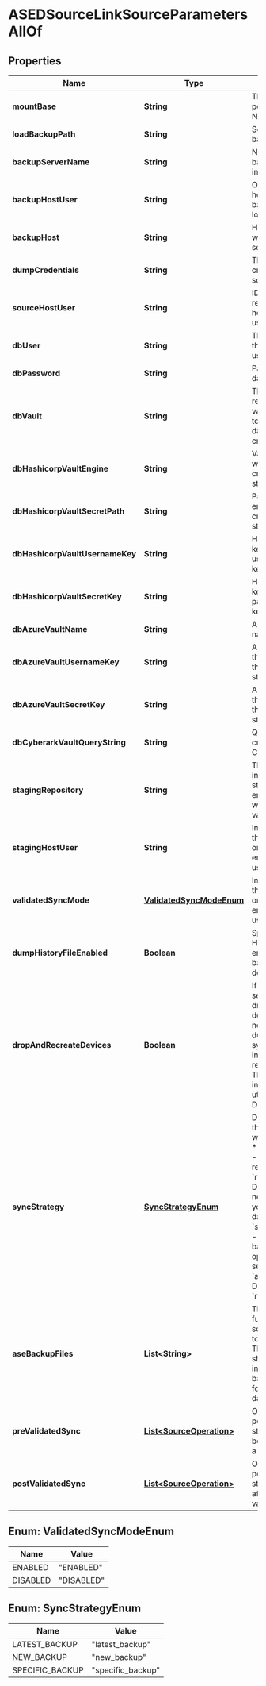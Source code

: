

# ASEDSourceLinkSourceParametersAllOf


## Properties

Name | Type | Description | Notes
------------ | ------------- | ------------- | -------------
**mountBase** | **String** | The base mount point to use for the NFS mounts. |  [optional]
**loadBackupPath** | **String** | Source database backup location. |  [optional]
**backupServerName** | **String** | Name of the backup server instance. |  [optional]
**backupHostUser** | **String** | OS user for the host where the backup server is located. |  [optional]
**backupHost** | **String** | Host environment where the backup server is located. |  [optional]
**dumpCredentials** | **String** | The password credential for the source DB user. |  [optional]
**sourceHostUser** | **String** | ID or user reference of the host OS user to use for linking. |  [optional]
**dbUser** | **String** | The user name for the source DB user. |  [optional]
**dbPassword** | **String** | Password for the database user. |  [optional]
**dbVault** | **String** | The name or reference of the vault from which to read the database credentials. |  [optional]
**dbHashicorpVaultEngine** | **String** | Vault engine name where the credential is stored. |  [optional]
**dbHashicorpVaultSecretPath** | **String** | Path in the vault engine where the credential is stored. |  [optional]
**dbHashicorpVaultUsernameKey** | **String** | Hashicorp vault key for the username in the key-value store. |  [optional]
**dbHashicorpVaultSecretKey** | **String** | Hashicorp vault key for the password in the key-value store. |  [optional]
**dbAzureVaultName** | **String** | Azure key vault name. |  [optional]
**dbAzureVaultUsernameKey** | **String** | Azure vault key for the username in the key-value store. |  [optional]
**dbAzureVaultSecretKey** | **String** | Azure vault key for the password in the key-value store. |  [optional]
**dbCyberarkVaultQueryString** | **String** | Query to find a credential in the CyberArk vault. |  [optional]
**stagingRepository** | **String** | The SAP ASE instance on the staging environment that we want to use for validated sync. |  [optional]
**stagingHostUser** | **String** | Information about the host OS user on the staging environment to use for linking. |  [optional]
**validatedSyncMode** | [**ValidatedSyncModeEnum**](#ValidatedSyncModeEnum) | Information about the host OS user on the staging environment to use for linking. |  [optional]
**dumpHistoryFileEnabled** | **Boolean** | Specifies if Dump History File is enabled for backup history detection. |  [optional]
**dropAndRecreateDevices** | **Boolean** | If this parameter is set to true, it will drop the older devices and create new devices during manual sync operations instead of trying to remap the devices. This might increase the space utilization on Delphix Engine. |  [optional]
**syncStrategy** | [**SyncStrategyEnum**](#SyncStrategyEnum) | Determines how the Delphix Engine will take a backup: * &#x60;latest_backup&#x60; - Use the most recent backup. * &#x60;new_backup&#x60; - Delphix will take a new backup of your source database. * &#x60;specific_backup&#x60; - Use a specific backup. Using this option requires setting &#x60;ase_backup_files&#x60;. Default is &#x60;new_backup&#x60;.  |  [optional]
**aseBackupFiles** | **List&lt;String&gt;** | The location of the full backup of the source database to restore from. The backup should be present in the shared backup location for the source database. |  [optional]
**preValidatedSync** | [**List&lt;SourceOperation&gt;**](SourceOperation.md) | Operations to perform on the staging source before performing a validated sync. |  [optional]
**postValidatedSync** | [**List&lt;SourceOperation&gt;**](SourceOperation.md) | Operations to perform on the staging source after performing a validated sync. |  [optional]



## Enum: ValidatedSyncModeEnum

Name | Value
---- | -----
ENABLED | &quot;ENABLED&quot;
DISABLED | &quot;DISABLED&quot;



## Enum: SyncStrategyEnum

Name | Value
---- | -----
LATEST_BACKUP | &quot;latest_backup&quot;
NEW_BACKUP | &quot;new_backup&quot;
SPECIFIC_BACKUP | &quot;specific_backup&quot;



